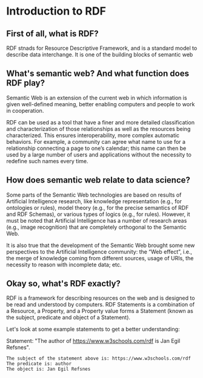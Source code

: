 # Introduction to RDF 
## First of all, what is RDF?
RDF stnads for Resource Descriptive Framework, and is a standard model to describe data interchange. It is one of the building blocks of semantic web

## What's semantic web? And what function does RDF play?
Semantic Web is an extension of the current web in which information is given well-defined meaning, better enabling computers and people to work in cooperation. 

RDF can be used as a tool that have a finer and more detailed classification and characterization of those relationships as well as the resources being characterized. This ensures interoperability, more complex automatic behaviors. For example, a community can agree what name to use for a relationship connecting a page to one’s calendar; this name can then be used by a large number of users and applications without the necessity to redefine such names every time.

## How does semantic web relate to data science?
Some parts of the Semantic Web technologies are based on results of Artificial Intelligence research, like knowledge representation (e.g., for ontologies or rules), model theory (e.g., for the precise semantics of RDF and RDF Schemas), or various types of logics (e.g., for rules). However, it must be noted that Artificial Intelligence has a number of research areas (e.g., image recognition) that are completely orthogonal to the Semantic Web.

It is also true that the development of the Semantic Web brought some new perspectives to the Artificial Intelligence community: the “Web effect”, i.e., the merge of knowledge coming from different sources, usage of URIs, the necessity to reason with incomplete data; etc.

## Okay so, what's RDF exactly?
RDF is a framework for describing resources on the web and is designed to be read and understood by computers. RDF Statements is a combination of a Resource, a Property, and a Property value forms a Statement (known as the subject, predicate and object of a Statement).

Let's look at some example statements to get a better understanding:

Statement: "The author of https://www.w3schools.com/rdf is Jan Egil Refsnes".

    The subject of the statement above is: https://www.w3schools.com/rdf
    The predicate is: author
    The object is: Jan Egil Refsnes




